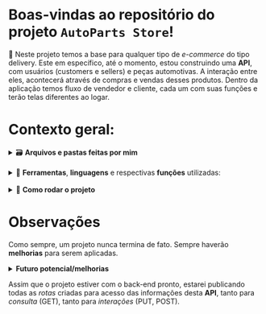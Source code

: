 # Boas-vindas ao repositório do projeto `AutoParts Store`!

🌱 Neste projeto temos a base para qualquer tipo de _e-commerce_ do tipo delivery. 
Este em específico, até o momento, estou construindo uma **API**, com usuários 
(customers e sellers) e peças automotivas. A interação entre eles, acontecerá 
através de compras e vendas desses produtos.
Dentro da aplicação temos fluxo de vendedor e cliente, cada um com suas funções 
e terão telas diferentes ao logar.

# Contexto geral:

<details>
    <summary>🗃️ <strong>Arquivos e pastas feitas por mim</strong></summary><br />
    📁 Este projeto faz parte dos meus estudos para aplicações com Java Springboot
    + Angular. Então, tudo foi feito por mim.
</details>

</br>

<details>
    <summary>🧰 <strong>Ferramentas</strong>, <strong>linguagens</strong> e 
    respectivas <strong>funções</strong> utilizadas:</summary>
    <li> <i>Java</i> (linguagem);</li>
    <li> <i>SpringBoot</i> (framework);</li>
    <li> <i>MySQL</i> (Banco de dados);</li>
    <li> <i>Flyway</i> (migration e seeds);</li>
    <li> <i>MVC</i> (arquitetura);</li>
</details>

</br>

<details>
    <summary>🚀 <strong>Como rodar o projeto</strong></summary>
    Será necessário ter o <i>Java Development Kit (JDK)</i>, <i>Maven</i> e a 
    IDE <i>IntelliJ</i> instalados na máquina.
    <br>

1. **Baixar as dependências**

Certifique-se que as dependências do projeto estão instaladas corretamente.


2. **Alterar o arquivo application.properties**

Alterar as configurações do arquivo "application.properties" de acordo com
as necessidades do seu ambiente local.


3.  **Executar o aplicativo**

O IntelliJ executa um aplicativo Spring Boot automaticamente. Geralmente, isso 
é equivalente a executar o comando **mvn spring-boot:run** no terminal, mas 
com a vantagem de que o IntelliJ lida com detalhes de **configuração** e 
**classpath** para você.

Se deseja executar o aplicativo Spring Boot a partir do terminal usando 
o Maven (como o comando **mvn spring-boot:run**), certifique-se de estar no diretório 
**raiz** do projeto (onde está localizado o arquivo **pom.xml**) e execute o comando **mvn 
spring-boot:run** diretamente no terminal.

Se a construção falhou ao executar o comando mvn spring-boot:run, pode haver um 
problema relacionado às **configurações do Maven** ou ao **ambiente Java**. Certifique-se 
de que o Maven e o Java estejam configurados corretamente em seu sistema e que 
todas as dependências do projeto tenham sido resolvidas com sucesso. Você também 
pode verificar os logs de erro para obter informações mais detalhadas sobre a 
causa da falha.


O banco de dados é criado e populado _automaticamente_ pelo **flyway**, através 
dos arquivos _.sql_ criados no diretório /resources/db.
</details>

# Observações
Como sempre, um projeto nunca termina de fato. Sempre haverão **melhorias** para 
serem aplicadas.

<details>
    <summary><strong>Futuro potencial/melhorias</strong></summary>
    <li>Refatoração do código já feito visando a sua reutilização e escalabilidade através de POO;</li>
    <li>Testes unitários;</li>
    <li>Adicionar comentários explicativos;</li>
    <li>Criar fluxo de administrador;</li>
    <li>Iniciar o front-end com <strong>Angular</strong>;</li>
</details>

Assim que o projeto estiver com o back-end pronto, estarei publicando todas as 
_rotas_ criadas para acesso das informações desta **API**, tanto para _consulta_ 
(GET), tanto para _interações_ (PUT, POST).